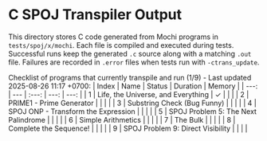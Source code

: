 # C SPOJ Transpiler Output

This directory stores C code generated from Mochi programs in `tests/spoj/x/mochi`. Each file is compiled and executed during tests. Successful runs keep the generated `.c` source along with a matching `.out` file. Failures are recorded in `.error` files when tests run with `-ctrans_update`.

Checklist of programs that currently transpile and run (1/9) - Last updated 2025-08-26 11:17 +0700:
| Index | Name | Status | Duration | Memory |
| ---: | --- | :---: | ---: | ---: |
| 1 | Life, the Universe, and Everything | ✓ |  |  |
| 2 | PRIME1 - Prime Generator |  |  |  |
| 3 | Substring Check (Bug Funny) |  |  |  |
| 4 | SPOJ ONP - Transform the Expression |  |  |  |
| 5 | SPOJ Problem 5: The Next Palindrome |  |  |  |
| 6 | Simple Arithmetics |  |  |  |
| 7 | The Bulk |  |  |  |
| 8 | Complete the Sequence! |  |  |  |
| 9 | SPOJ Problem 9: Direct Visibility |  |  |  |
